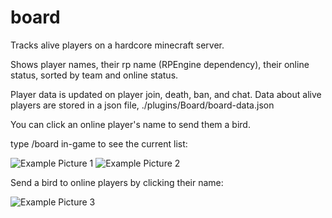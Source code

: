 # board
Tracks alive players on a hardcore minecraft server.

Shows player names, their rp name (RPEngine dependency), their online status, sorted by team and online status. 

Player data is updated on player join, death, ban, and chat.
Data about alive players are stored in a json file, ./plugins/Board/board-data.json

You can click an online player's name to send them a bird.

type /board in-game to see the current list:

![Example Picture 1](https://github.com/fouf/board/blob/master/example-1.png)
![Example Picture 2](https://github.com/fouf/board/blob/master/example-2.png)

Send a bird to online players by clicking their name:

![Example Picture 3](https://github.com/fouf/board/blob/master/example-bird.png)
